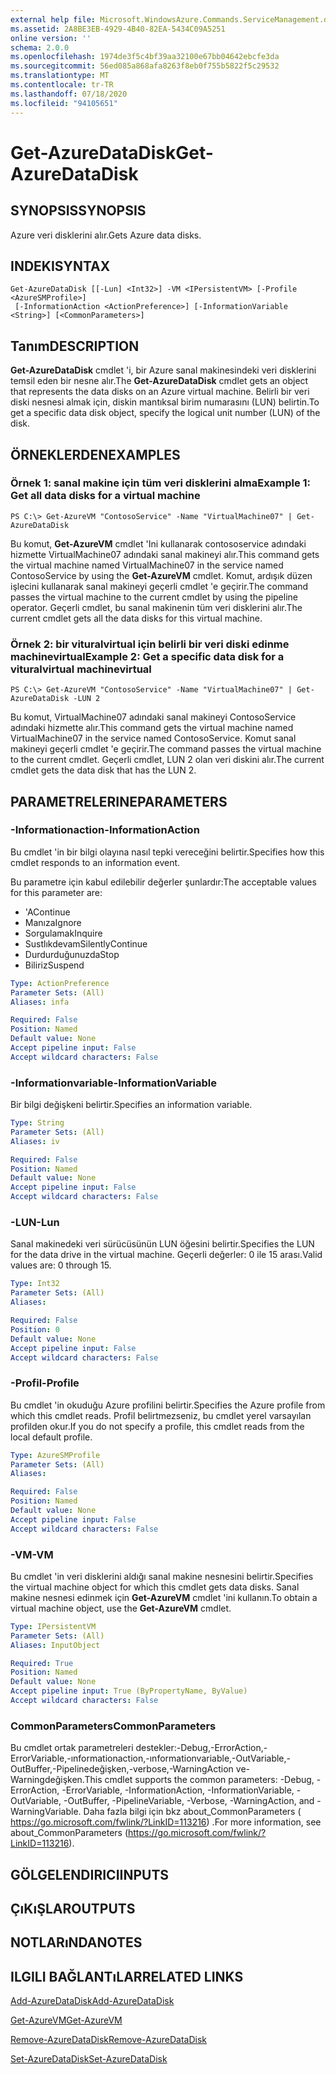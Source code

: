 ```yaml
---
external help file: Microsoft.WindowsAzure.Commands.ServiceManagement.dll-Help.xml
ms.assetid: 2A8BE3EB-4929-4B40-82EA-5434C09A5251
online version: ''
schema: 2.0.0
ms.openlocfilehash: 1974de3f5c4bf39aa32100e67bb04642ebcfe3da
ms.sourcegitcommit: 56ed085a868afa8263f8eb0f755b5822f5c29532
ms.translationtype: MT
ms.contentlocale: tr-TR
ms.lasthandoff: 07/18/2020
ms.locfileid: "94105651"
---
```

# <span data-ttu-id="d279d-101">Get-AzureDataDisk</span><span class="sxs-lookup"><span data-stu-id="d279d-101">Get-AzureDataDisk</span></span>

## <span data-ttu-id="d279d-102">SYNOPSIS</span><span class="sxs-lookup"><span data-stu-id="d279d-102">SYNOPSIS</span></span>
<span data-ttu-id="d279d-103">Azure veri disklerini alır.</span><span class="sxs-lookup"><span data-stu-id="d279d-103">Gets Azure data disks.</span></span>

## <span data-ttu-id="d279d-104">INDEKI</span><span class="sxs-lookup"><span data-stu-id="d279d-104">SYNTAX</span></span>

```
Get-AzureDataDisk [[-Lun] <Int32>] -VM <IPersistentVM> [-Profile <AzureSMProfile>]
 [-InformationAction <ActionPreference>] [-InformationVariable <String>] [<CommonParameters>]
```

## <span data-ttu-id="d279d-105">Tanım</span><span class="sxs-lookup"><span data-stu-id="d279d-105">DESCRIPTION</span></span>
<span data-ttu-id="d279d-106">**Get-AzureDataDisk** cmdlet 'i, bir Azure sanal makinesindeki veri disklerini temsil eden bir nesne alır.</span><span class="sxs-lookup"><span data-stu-id="d279d-106">The **Get-AzureDataDisk** cmdlet gets an object that represents the data disks on an Azure virtual machine.</span></span>
<span data-ttu-id="d279d-107">Belirli bir veri diski nesnesi almak için, diskin mantıksal birim numarasını (LUN) belirtin.</span><span class="sxs-lookup"><span data-stu-id="d279d-107">To get a specific data disk object, specify the logical unit number (LUN) of the disk.</span></span>

## <span data-ttu-id="d279d-108">ÖRNEKLERDEN</span><span class="sxs-lookup"><span data-stu-id="d279d-108">EXAMPLES</span></span>

### <span data-ttu-id="d279d-109">Örnek 1: sanal makine için tüm veri disklerini alma</span><span class="sxs-lookup"><span data-stu-id="d279d-109">Example 1: Get all data disks for a virtual machine</span></span>
```
PS C:\> Get-AzureVM "ContosoService" -Name "VirtualMachine07" | Get-AzureDataDisk
```

<span data-ttu-id="d279d-110">Bu komut, **Get-AzureVM** cmdlet 'Ini kullanarak contososervice adındaki hizmette VirtualMachine07 adındaki sanal makineyi alır.</span><span class="sxs-lookup"><span data-stu-id="d279d-110">This command gets the virtual machine named VirtualMachine07 in the service named ContosoService by using the **Get-AzureVM** cmdlet.</span></span>
<span data-ttu-id="d279d-111">Komut, ardışık düzen işlecini kullanarak sanal makineyi geçerli cmdlet 'e geçirir.</span><span class="sxs-lookup"><span data-stu-id="d279d-111">The command passes the virtual machine to the current cmdlet by using the pipeline operator.</span></span>
<span data-ttu-id="d279d-112">Geçerli cmdlet, bu sanal makinenin tüm veri disklerini alır.</span><span class="sxs-lookup"><span data-stu-id="d279d-112">The current cmdlet gets all the data disks for this virtual machine.</span></span>

### <span data-ttu-id="d279d-113">Örnek 2: bir vituralvirtual için belirli bir veri diski edinme machinevirtual</span><span class="sxs-lookup"><span data-stu-id="d279d-113">Example 2: Get a specific data disk for a vituralvirtual machinevirtual</span></span>
```
PS C:\> Get-AzureVM "ContosoService" -Name "VirtualMachine07" | Get-AzureDataDisk -LUN 2
```

<span data-ttu-id="d279d-114">Bu komut, VirtualMachine07 adındaki sanal makineyi ContosoService adındaki hizmette alır.</span><span class="sxs-lookup"><span data-stu-id="d279d-114">This command gets the virtual machine named VirtualMachine07 in the service named ContosoService.</span></span>
<span data-ttu-id="d279d-115">Komut sanal makineyi geçerli cmdlet 'e geçirir.</span><span class="sxs-lookup"><span data-stu-id="d279d-115">The command passes the virtual machine to the current cmdlet.</span></span>
<span data-ttu-id="d279d-116">Geçerli cmdlet, LUN 2 olan veri diskini alır.</span><span class="sxs-lookup"><span data-stu-id="d279d-116">The current cmdlet gets the data disk that has the LUN 2.</span></span>

## <span data-ttu-id="d279d-117">PARAMETRELERINE</span><span class="sxs-lookup"><span data-stu-id="d279d-117">PARAMETERS</span></span>

### <span data-ttu-id="d279d-118">-Informationaction</span><span class="sxs-lookup"><span data-stu-id="d279d-118">-InformationAction</span></span>
<span data-ttu-id="d279d-119">Bu cmdlet 'in bir bilgi olayına nasıl tepki vereceğini belirtir.</span><span class="sxs-lookup"><span data-stu-id="d279d-119">Specifies how this cmdlet responds to an information event.</span></span>

<span data-ttu-id="d279d-120">Bu parametre için kabul edilebilir değerler şunlardır:</span><span class="sxs-lookup"><span data-stu-id="d279d-120">The acceptable values for this parameter are:</span></span>

- <span data-ttu-id="d279d-121">'A</span><span class="sxs-lookup"><span data-stu-id="d279d-121">Continue</span></span>
- <span data-ttu-id="d279d-122">Manıza</span><span class="sxs-lookup"><span data-stu-id="d279d-122">Ignore</span></span>
- <span data-ttu-id="d279d-123">Sorgulamak</span><span class="sxs-lookup"><span data-stu-id="d279d-123">Inquire</span></span>
- <span data-ttu-id="d279d-124">Sustlıkdevam</span><span class="sxs-lookup"><span data-stu-id="d279d-124">SilentlyContinue</span></span>
- <span data-ttu-id="d279d-125">Durdurduğunuzda</span><span class="sxs-lookup"><span data-stu-id="d279d-125">Stop</span></span>
- <span data-ttu-id="d279d-126">Biliriz</span><span class="sxs-lookup"><span data-stu-id="d279d-126">Suspend</span></span>

```yaml
Type: ActionPreference
Parameter Sets: (All)
Aliases: infa

Required: False
Position: Named
Default value: None
Accept pipeline input: False
Accept wildcard characters: False
```

### <span data-ttu-id="d279d-127">-Informationvariable</span><span class="sxs-lookup"><span data-stu-id="d279d-127">-InformationVariable</span></span>
<span data-ttu-id="d279d-128">Bir bilgi değişkeni belirtir.</span><span class="sxs-lookup"><span data-stu-id="d279d-128">Specifies an information variable.</span></span>

```yaml
Type: String
Parameter Sets: (All)
Aliases: iv

Required: False
Position: Named
Default value: None
Accept pipeline input: False
Accept wildcard characters: False
```

### <span data-ttu-id="d279d-129">-LUN</span><span class="sxs-lookup"><span data-stu-id="d279d-129">-Lun</span></span>
<span data-ttu-id="d279d-130">Sanal makinedeki veri sürücüsünün LUN öğesini belirtir.</span><span class="sxs-lookup"><span data-stu-id="d279d-130">Specifies the LUN for the data drive in the virtual machine.</span></span>
<span data-ttu-id="d279d-131">Geçerli değerler: 0 ile 15 arası.</span><span class="sxs-lookup"><span data-stu-id="d279d-131">Valid values are: 0 through 15.</span></span>

```yaml
Type: Int32
Parameter Sets: (All)
Aliases: 

Required: False
Position: 0
Default value: None
Accept pipeline input: False
Accept wildcard characters: False
```

### <span data-ttu-id="d279d-132">-Profil</span><span class="sxs-lookup"><span data-stu-id="d279d-132">-Profile</span></span>
<span data-ttu-id="d279d-133">Bu cmdlet 'in okuduğu Azure profilini belirtir.</span><span class="sxs-lookup"><span data-stu-id="d279d-133">Specifies the Azure profile from which this cmdlet reads.</span></span>
<span data-ttu-id="d279d-134">Profil belirtmezseniz, bu cmdlet yerel varsayılan profilden okur.</span><span class="sxs-lookup"><span data-stu-id="d279d-134">If you do not specify a profile, this cmdlet reads from the local default profile.</span></span>

```yaml
Type: AzureSMProfile
Parameter Sets: (All)
Aliases: 

Required: False
Position: Named
Default value: None
Accept pipeline input: False
Accept wildcard characters: False
```

### <span data-ttu-id="d279d-135">-VM</span><span class="sxs-lookup"><span data-stu-id="d279d-135">-VM</span></span>
<span data-ttu-id="d279d-136">Bu cmdlet 'in veri disklerini aldığı sanal makine nesnesini belirtir.</span><span class="sxs-lookup"><span data-stu-id="d279d-136">Specifies the virtual machine object for which this cmdlet gets data disks.</span></span>
<span data-ttu-id="d279d-137">Sanal makine nesnesi edinmek için **Get-AzureVM** cmdlet 'ini kullanın.</span><span class="sxs-lookup"><span data-stu-id="d279d-137">To obtain a virtual machine object, use the **Get-AzureVM** cmdlet.</span></span>

```yaml
Type: IPersistentVM
Parameter Sets: (All)
Aliases: InputObject

Required: True
Position: Named
Default value: None
Accept pipeline input: True (ByPropertyName, ByValue)
Accept wildcard characters: False
```

### <span data-ttu-id="d279d-138">CommonParameters</span><span class="sxs-lookup"><span data-stu-id="d279d-138">CommonParameters</span></span>
<span data-ttu-id="d279d-139">Bu cmdlet ortak parametreleri destekler:-Debug,-ErrorAction,-ErrorVariable,-ınformationaction,-ınformationvariable,-OutVariable,-OutBuffer,-Pipelinedeğişken,-verbose,-WarningAction ve-Warningdeğişken.</span><span class="sxs-lookup"><span data-stu-id="d279d-139">This cmdlet supports the common parameters: -Debug, -ErrorAction, -ErrorVariable, -InformationAction, -InformationVariable, -OutVariable, -OutBuffer, -PipelineVariable, -Verbose, -WarningAction, and -WarningVariable.</span></span> <span data-ttu-id="d279d-140">Daha fazla bilgi için bkz about_CommonParameters ( https://go.microsoft.com/fwlink/?LinkID=113216) .</span><span class="sxs-lookup"><span data-stu-id="d279d-140">For more information, see about_CommonParameters (https://go.microsoft.com/fwlink/?LinkID=113216).</span></span>

## <span data-ttu-id="d279d-141">GÖLGELENDIRICI</span><span class="sxs-lookup"><span data-stu-id="d279d-141">INPUTS</span></span>

## <span data-ttu-id="d279d-142">ÇıKıŞLAR</span><span class="sxs-lookup"><span data-stu-id="d279d-142">OUTPUTS</span></span>

## <span data-ttu-id="d279d-143">NOTLARıNDA</span><span class="sxs-lookup"><span data-stu-id="d279d-143">NOTES</span></span>

## <span data-ttu-id="d279d-144">ILGILI BAĞLANTıLAR</span><span class="sxs-lookup"><span data-stu-id="d279d-144">RELATED LINKS</span></span>

[<span data-ttu-id="d279d-145">Add-AzureDataDisk</span><span class="sxs-lookup"><span data-stu-id="d279d-145">Add-AzureDataDisk</span></span>](./Add-AzureDataDisk.md)

[<span data-ttu-id="d279d-146">Get-AzureVM</span><span class="sxs-lookup"><span data-stu-id="d279d-146">Get-AzureVM</span></span>](./Get-AzureVM.md)

[<span data-ttu-id="d279d-147">Remove-AzureDataDisk</span><span class="sxs-lookup"><span data-stu-id="d279d-147">Remove-AzureDataDisk</span></span>](./Remove-AzureDataDisk.md)

[<span data-ttu-id="d279d-148">Set-AzureDataDisk</span><span class="sxs-lookup"><span data-stu-id="d279d-148">Set-AzureDataDisk</span></span>](./Set-AzureDataDisk.md)


